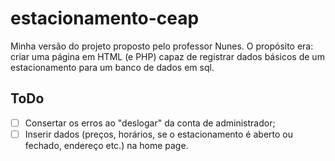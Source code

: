 # estacionamento-ceap
Minha versão do projeto proposto pelo professor Nunes. O propósito era: criar uma página em HTML (e PHP) capaz de registrar dados básicos de um estacionamento para um banco de dados em sql.

## ToDo
- [ ] Consertar os erros ao "deslogar" da conta de administrador;
- [ ] Inserir dados (preços, horários, se o estacionamento é aberto ou fechado, endereço etc.) na home page.
